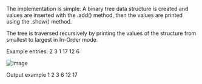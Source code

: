 The implementation is simple: A binary tree data structure is created and values are inserted with the .add() method, then the values are printed using the .show() method.


The tree is traversed recursively by printing the values of the structure from smallest to largest in In-Order mode.

Example entries:
2 3 1 17 12 6

![image](https://github.com/user-attachments/assets/66ade96b-0449-4883-ac5d-61b46f29937e)


Output example
1
2
3
6
12
17
